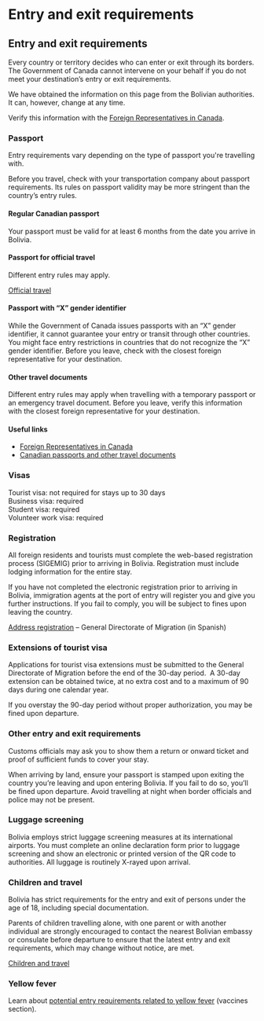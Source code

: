 # Entry and exit requirements

## Entry and exit requirements

Every country or territory decides who can enter or exit through its borders. The Government of Canada cannot intervene on your behalf if you do not meet your destination’s entry or exit requirements.

We have obtained the information on this page from the Bolivian authorities. It can, however, change at any time.

Verify this information with the [Foreign Representatives in Canada](https://www.international.gc.ca/protocol-protocole/reps.aspx?lang=eng).

### Passport

Entry requirements vary depending on the type of passport you're travelling with.

Before you travel, check with your transportation company about passport requirements. Its rules on passport validity may be more stringent than the country’s entry rules.

#### Regular Canadian passport

Your passport must be valid for at least 6 months from the date you arrive in Bolivia.

#### Passport for official travel

Different entry rules may apply.

[Official travel](https://www.canada.ca/en/immigration-refugees-citizenship/services/canadian-passports/official-travel.html)

#### Passport with “X” gender identifier

While the Government of Canada issues passports with an “X” gender identifier, it cannot guarantee your entry or transit through other countries. You might face entry restrictions in countries that do not recognize the “X” gender identifier. Before you leave, check with the closest foreign representative for your destination.

#### Other travel documents

Different entry rules may apply when travelling with a temporary passport or an emergency travel document. Before you leave, verify this information with the closest foreign representative for your destination.

#### Useful links

* [Foreign Representatives in Canada](https://www.international.gc.ca/protocol-protocole/reps.aspx?lang=eng)
* [Canadian passports and other travel documents](http://www.canada.ca/passport)

### Visas

Tourist visa: not required for stays up to 30 days  
Business visa: required   
Student visa: required  
Volunteer work visa: required

### Registration

All foreign residents and tourists must complete the web-based registration process (SIGEMIG) prior to arriving in Bolivia. Registration must include lodging information for the entire stay.

If you have not completed the electronic registration prior to arriving in Bolivia, immigration agents at the port of entry will register you and give you further instructions. If you fail to comply, you will be subject to fines upon leaving the country.

[Address registration](http://sistemas.migracion.gob.bo/sigemig/#/seguridad/login) – General Directorate of Migration (in Spanish)

### Extensions of tourist visa

Applications for tourist visa extensions must be submitted to the General Directorate of Migration before the end of the 30-day period.  A 30-day extension can be obtained twice, at no extra cost and to a maximum of 90 days during one calendar year.

If you overstay the 90-day period without proper authorization, you may be fined upon departure.

### Other entry and exit requirements

Customs officials may ask you to show them a return or onward ticket and proof of sufficient funds to cover your stay.

When arriving by land, ensure your passport is stamped upon exiting the country you’re leaving and upon entering Bolivia. If you fail to do so, you’ll be fined upon departure. Avoid travelling at night when border officials and police may not be present.

### Luggage screening

Bolivia employs strict luggage screening measures at its international airports. You must complete an online declaration form prior to luggage screening and show an electronic or printed version of the QR code to authorities. All luggage is routinely X-rayed upon arrival.

### Children and travel

Bolivia has strict requirements for the entry and exit of persons under the age of 18, including special documentation.

Parents of children travelling alone, with one parent or with another individual are strongly encouraged to contact the nearest Bolivian embassy or consulate before departure to ensure that the latest entry and exit requirements, which may change without notice, are met.

[Children and travel](http://travel.gc.ca/travelling/children)

### Yellow fever

Learn about [potential entry requirements related to yellow fever](#health) (vaccines section).